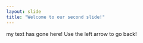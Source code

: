 ```yaml
---
layout: slide
title: "Welcome to our second slide!"
---
```

my text has gone here!
Use the left arrow to go back!
